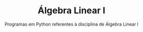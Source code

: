 <h1 align="center">Álgebra Linear I </h1>
<p align="center">Programas em Python referentes à disciplina de Álgebra Linear I </p>
